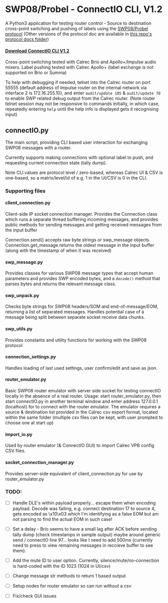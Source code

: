 # SWP08/Probel - ConnectIO CLI, V1.2

A Python3 application for testing router control - Source to destination cross-point switching and pushing of labels 
using the [SWP08/Probel protocol](https://wwwapps.grassvalley.com/docs/Manuals/sam/Protocols%20and%20MIBs/Router%20Control%20Protocols%20SW-P-88%20Issue%204b.pdf)
(Other versions of the protocol doc are available in [this repo's protocol docs folder](https://github.com/peterallanwalker/SWP08-Probel/tree/master/protocol%20docs))

#### [Download ConnectIO CLI V1.2](https://github.com/peterallanwalker/SWP08-Probel/archive/refs/heads/ConnectIO_CLI_V1.2.zip)

Cross-point switching tested with Calrec Brio and Apollo+/Impulse audio mixers.
Label pushing tested with Calrec Apollo+ (label exchange is not supported on Brio or Summa)

To help with debugging if needed, telnet into the Calrec router on port 55555 
(default address of Impulse router on the internal network via interface 2 is 172.16.255.10), 
and enter `audit/update 105` & `audit/update 70` to enable SWP related debug output from the Calrec router. 
(Note router telnet session may not be responsive to commands initially, in which case, 
repeatedly entering `help` until the help info is displayed gets it recognising input)


## connectIO.py
The main script, providing CLI based user interaction for exchanging SWP08 messages with a router. 

Currently supports making connections with optional label to push, and requesting current connection state (tally dump). 

Note CLI values are protocol level / zero-based, whereas Calrec UI & CSV is one-based, so a matrix/level/id of e.g. 1 
in the UI/CSV is 0 in the CLI.


### Supporting files

#### client_connection.py
Client-side IP socket connection manager. Provides the Connection class which runs a separate thread buffering 
incoming messages, and provides public methods for sending messages and getting received messages from the input buffer

Connection.send() accepts raw byte strings or swp_message objects. Connection.get_message returns the oldest message in the input buffer (along with the timestamp of when it was received) 

#### swp_message.py
Provides classes for various SWP08 message types that accept human parameters and provides SWP encoded bytes, 
and a `decode()` method that parses bytes and returns the relevant message class.

#### swp_unpack.py
Checks byte strings for SWP08 headers/SOM and end-of-message/EOM, returning a list of separated messages. 
Handles potential case of a message being split between separate socket receive data chunks.

#### swp_utils.py
Provides constants and utility functions for working with the SWP08 protocol

#### connection_settings.py
Handles loading of last used settings, user confirm/edit and save as json.

#### router_emulator.py
Basic SWP08 router emulator with server side socket for testing connectIO locally in the absence of a real router.
Usage: start router_emulator.py, then start connectIO.py in another terminal window and enter address 127.0.0.1 
(localhost) for to connect with the router emulator. The emulator requires a source & destination list provided in 
the Calrec csv export format, located within the same folder (multiple csv files can be kept, with user prompted to choose
one at start up)

#### import_io.py
Used by router emulator (& ConnectIO GUI) to import Calrec VPB config CSV files.

#### socket_connection_manager.py
Provides server-side equivalent of client_connection.py for use by router_emulator.py

### TODO:
- [ ] Handle DLE's within payload properly... escape them when encoding payload. 
  Decode was failing, e.g. connect destination 17 to source 4, gets encoded as \x10\x03 which 
  I'm identifying as a false EOM but am not parsing to find the actual EOM in such case!

- [ ] Set a delay - Brio seems to have a small lag after ACK before sending tally dump (check timestamps in sample output) 
  maybe around generic send / connectIO line 97... looks like I need to add 500ms (currently need to press to view remaining messages in reccieve buffer to see them).
  
- [ ] Add the mute ID to user option. Currently, silence/mute/no-connection is hard-coded with the ID 1023 (1024 in UI/csv)

- [ ] Change message str methods to return 1 based output

- [ ] Setup nodes for router emulator so can run without a csv

- [ ] Fix/check GUI issues
